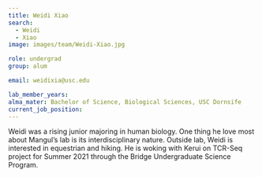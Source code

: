 ```yaml
---
title: Weidi Xiao
search:
  - Weidi
  - Xiao
image: images/team/Weidi-Xiao.jpg

role: undergrad
group: alum

email: weidixia@usc.edu

lab_member_years:
alma_mater: Bachelor of Science, Biological Sciences, USC Dornsife
current_job_position:
---
```


Weidi was a rising junior majoring in human biology. One thing he love most about Mangul’s lab is its interdisciplinary nature. Outside lab, Weidi is interested in equestrian and hiking. He is woking with Kerui on TCR-Seq project for Summer 2021 through the Bridge Undergraduate Science Program. 
